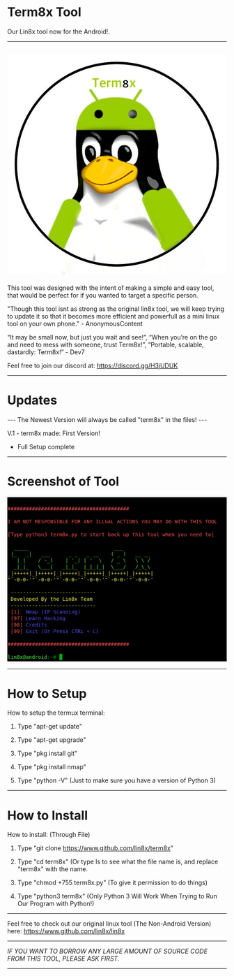 # Term8x Tool
Our Lin8x tool now for the Android!.

----------------------------------------------------------------------------------------------
![Logo](logo.jpeg?raw=true "Logo")
----------------------------------------------------------------------------------------------

This tool was designed with the intent of making a simple and easy tool, that would be perfect for if you wanted to target
a specific person.

"Though this tool isnt as strong as the original lin8x tool, we will keep trying to update it so that it becomes more efficient and powerfull as a mini linux tool on your own phone." - AnonymousContent

“It may be small now, but just you wait and see!”, 
“When you’re on the go and need to mess with someone, trust Term8x!”, 
“Portable, scalable, dastardly: Term8x!” - Dev7

Feel free to join our discord at:
https://discord.gg/H3jUDUK

----------------------------------------------------------------------------------------------
# Updates

--- The Newest Version will always be called "term8x" in the files! ---

V.1 - term8x made: First Version!
- Full Setup complete

----------------------------------------------------------------------------------------------
# Screenshot of Tool

![Logo](screenshot.png?raw=true "Logo")

----------------------------------------------------------------------------------------------
# How to Setup

How to setup the termux terminal:

1. Type "apt-get update"

2. Type "apt-get upgrade"

3. Type "pkg install git"

4. Type "pkg install nmap"

5. Type "python -V" (Just to make sure you have a version of Python 3)

----------------------------------------------------------------------------------------------
# How to Install

How to install: (Through File)

1. Type "git clone https://www.github.com/lin8x/term8x"

2. Type "cd term8x" (Or type ls to see what the file name is, and replace "term8x" with the name.

3. Type "chmod +755 term8x.py" (To give it permission to do things)

4. Type "python3 term8x" (Only Python 3 Will Work When Trying to Run Our Program with Python!)

----------------------------------------------------------------------------------------------

Feel free to check out our original linux tool (The Non-Android Version) here: https://www.github.com/lin8x/lin8x

----------------------------------------------------------------------------------------------

*IF YOU WANT TO BORROW ANY LARGE AMOUNT OF SOURCE CODE FROM THIS TOOL, PLEASE ASK FIRST.*

----------------------------------------------------------------------------------------------
